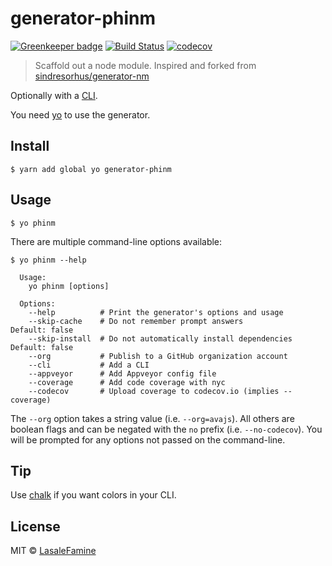 # generator-phinm

[![Greenkeeper badge](https://badges.greenkeeper.io/LasaleFamine/generator-phinm.svg)](https://greenkeeper.io/)
[![Build Status](https://travis-ci.org/LasaleFamine/generator-phinm.svg?branch=master)](https://travis-ci.org/LasaleFamine/generator-phinm)
[![codecov](https://codecov.io/gh/LasaleFamine/generator-phinm/branch/master/graph/badge.svg)](https://codecov.io/gh/LasaleFamine/generator-phinm)

> Scaffold out a node module. Inspired and forked from [sindresorhus/generator-nm](https://github.com/sindresorhus/generator-nm)

Optionally with a [CLI](http://en.wikipedia.org/wiki/Command-line_interface).

You need [yo](https://github.com/yeoman/yo) to use the generator.

## Install

```
$ yarn add global yo generator-phinm
```


## Usage

```
$ yo phinm
```

There are multiple command-line options available:

```
$ yo phinm --help

  Usage:
    yo phinm [options]

  Options:
    --help          # Print the generator's options and usage
    --skip-cache    # Do not remember prompt answers                      Default: false
    --skip-install  # Do not automatically install dependencies           Default: false
    --org           # Publish to a GitHub organization account
    --cli           # Add a CLI
    --appveyor      # Add Appveyor config file
    --coverage      # Add code coverage with nyc
    --codecov       # Upload coverage to codecov.io (implies --coverage)
```

The `--org` option takes a string value (i.e. `--org=avajs`). All others are boolean flags and can be negated with the `no` prefix (i.e. `--no-codecov`). You will be prompted for any options not passed on the command-line.


## Tip

Use [chalk](https://github.com/sindresorhus/chalk) if you want colors in your CLI.


## License

MIT © [LasaleFamine](https://godev.space)

